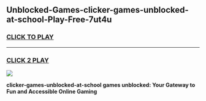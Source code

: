 
## Unblocked-Games-clicker-games-unblocked-at-school-Play-Free-7ut4u
<h3>
<a href="https://premium76.site?title=clicker-games-unblocked-at-school&ref=10A">CLICK TO PLAY</a></h3>
<hr>

<h3>
<a href="https://premium76.site?title=clicker-games-unblocked-at-school&ref=10A">CLICK 2 PLAY</a>
  
</h3>

<a href="https://premium76.site?title=clicker-games-unblocked-at-school&ref=10A"><img src="https://clearcache.store/games.png"></a>


**clicker-games-unblocked-at-school games unblocked: Your Gateway to Fun and Accessible Online Gaming**
